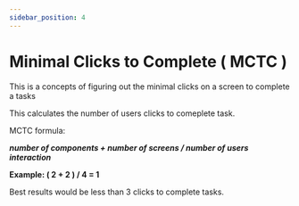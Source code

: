 ```yaml
---
sidebar_position: 4
---
```


# Minimal Clicks to Complete ( MCTC )

This is a concepts of figuring out the minimal clicks on a screen to complete a tasks

This calculates the number of users clicks to comeplete task.

MCTC formula:

**_number of components + number of screens / number of users interaction_**

**Example: ( 2 + 2 ) / 4 = 1**

Best results would be less than 3 clicks to complete tasks.
